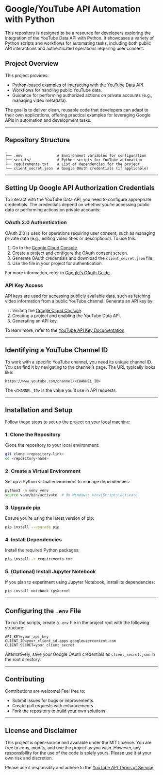 # Google/YouTube API Automation with Python

This repository is designed to be a resource for developers exploring the integration of the YouTube Data API with Python. It showcases a variety of Python scripts and workflows for automating tasks, including both public API interactions and authenticated operations requiring user consent.

## Project Overview

This project provides:
- Python-based examples of interacting with the YouTube Data API.
- Workflows for handling public YouTube data.
- Guidance for performing authorized actions on private accounts (e.g., managing video metadata).

The goal is to deliver clean, reusable code that developers can adapt to their own applications, offering practical examples for leveraging Google APIs in automation and development tasks.

---

## Repository Structure

```
.
├── .env                # Environment variables for configuration
├── scripts/            # Python scripts for YouTube automation
├── requirements.txt    # List of dependencies for the project
└── client_secret.json  # Google OAuth credentials (if applicable)
```

---

## Setting Up Google API Authorization Credentials

To interact with the YouTube Data API, you need to configure appropriate credentials. The credentials depend on whether you’re accessing public data or performing actions on private accounts:

### OAuth 2.0 Authentication

OAuth 2.0 is used for operations requiring user consent, such as managing private data (e.g., editing video titles or descriptions). To use this:
1. Go to the [Google Cloud Console](https://console.cloud.google.com/).
2. Create a project and configure the OAuth consent screen.
3. Generate OAuth credentials and download the `client_secret.json` file.
4. Use the file in your project for authentication.

For more information, refer to [Google's OAuth Guide](https://developers.google.com/identity/protocols/oauth2).

### API Key Access

API keys are used for accessing publicly available data, such as fetching video information from a public YouTube channel. Generate an API key by:
1. Visiting the [Google Cloud Console](https://console.cloud.google.com/).
2. Creating a project and enabling the YouTube Data API.
3. Generating an API key.

To learn more, refer to the [YouTube API Key Documentation](https://developers.google.com/youtube/registering_an_application).

---

## Identifying a YouTube Channel ID

To work with a specific YouTube channel, you need its unique channel ID. You can find it by navigating to the channel’s page. The URL typically looks like:

```
https://www.youtube.com/channel/<CHANNEL_ID>
```

The `<CHANNEL_ID>` is the value you’ll use in API requests.

---

## Installation and Setup

Follow these steps to set up the project on your local machine:

### 1. Clone the Repository

Clone the repository to your local environment:

```bash
git clone <repository-link>
cd <repository-name>
```

### 2. Create a Virtual Environment

Set up a Python virtual environment to manage dependencies:

```bash
python3 -m venv venv
source venv/bin/activate  # On Windows: venv\Scripts\activate
```

### 3. Upgrade pip

Ensure you’re using the latest version of pip:

```bash
pip install --upgrade pip
```

### 4. Install Dependencies

Install the required Python packages:

```bash
pip install -r requirements.txt
```

### 5. (Optional) Install Jupyter Notebook

If you plan to experiment using Jupyter Notebook, install its dependencies:

```bash
pip install notebook ipykernel
```

---

## Configuring the `.env` File

To run the scripts, create a `.env` file in the project root with the following structure:

```
API_KEY=your_api_key
CLIENT_ID=your_client_id.apps.googleusercontent.com
CLIENT_SECRET=your_client_secret
```

Alternatively, save your Google OAuth credentials as `client_secret.json` in the root directory.

---

## Contributing

Contributions are welcome! Feel free to:
- Submit issues for bugs or improvements.
- Create pull requests with enhancements.
- Fork the repository to build your own solutions.

---


## License and Disclaimer

This project is open-source and available under the MIT License. You are free to copy, modify, and use the project as you wish. However, any responsibility for the use of the code is solely yours. Please use it at your own risk and discretion. 

Please use it responsibly and adhere to the [YouTube API Terms of Service](https://developers.google.com/youtube/terms).
